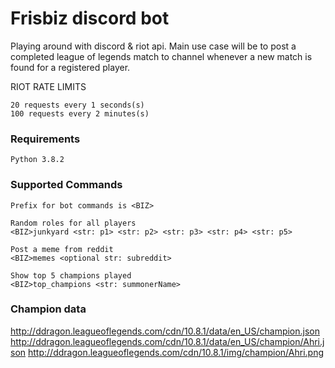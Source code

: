 # Frisbiz discord bot

Playing around with discord & riot api. Main use case will be to post a completed league of legends match to channel whenever a new match is found for a registered player.

RIOT RATE LIMITS
```
20 requests every 1 seconds(s)
100 requests every 2 minutes(s)
```

### Requirements
```
Python 3.8.2
```

### Supported Commands
```
Prefix for bot commands is <BIZ>

Random roles for all players
<BIZ>junkyard <str: p1> <str: p2> <str: p3> <str: p4> <str: p5>

Post a meme from reddit
<BIZ>memes <optional str: subreddit>

Show top 5 champions played
<BIZ>top_champions <str: summonerName>
```

### Champion data
http://ddragon.leagueoflegends.com/cdn/10.8.1/data/en_US/champion.json
http://ddragon.leagueoflegends.com/cdn/10.8.1/data/en_US/champion/Ahri.json
http://ddragon.leagueoflegends.com/cdn/10.8.1/img/champion/Ahri.png
